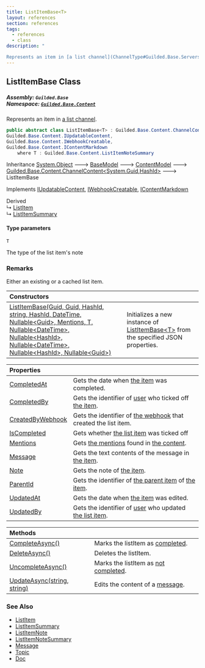 ```yaml
---
title: ListItemBase<T>
layout: references
section: references
tags:
  - references
  - class
description: "

Represents an item in [a list channel](ChannelType#Guilded.Base.Servers.ChannelType.List 'Guilded.Base.Servers.ChannelType.List')."
---
```


## ListItemBase<T> Class
##### **Assembly:** `Guilded.Base`<br/>**Namespace:** [`Guilded.Base.Content`](Guilded.Base.Content 'Guilded.Base.Content')

Represents an item in [a list channel](ChannelType#Guilded.Base.Servers.ChannelType.List 'Guilded.Base.Servers.ChannelType.List').

```csharp
public abstract class ListItemBase<T> : Guilded.Base.Content.ChannelContent<Guid, Guilded.Base.HashId>,
Guilded.Base.Content.IUpdatableContent,
Guilded.Base.Content.IWebhookCreatable,
Guilded.Base.Content.IContentMarkdown
    where T : Guilded.Base.Content.ListItemNoteSummary
```

Inheritance [System.Object](https://docs.microsoft.com/en-us/dotnet/api/System.Object 'System.Object') &#129106; [BaseModel](BaseModel 'Guilded.Base.BaseModel') &#129106; [ContentModel](ContentModel 'Guilded.Base.ContentModel') &#129106; [Guilded.Base.Content.ChannelContent&lt;](ChannelContent_TId,TServer_ 'Guilded.Base.Content.ChannelContent<TId,TServer>')[System.Guid](https://docs.microsoft.com/en-us/dotnet/api/System.Guid 'System.Guid')[,](ChannelContent_TId,TServer_ 'Guilded.Base.Content.ChannelContent<TId,TServer>')[HashId](HashId 'Guilded.Base.HashId')[&gt;](ChannelContent_TId,TServer_ 'Guilded.Base.Content.ChannelContent<TId,TServer>') &#129106; ListItemBase<T>

Implements [IUpdatableContent](IUpdatableContent 'Guilded.Base.Content.IUpdatableContent'), [IWebhookCreatable](IWebhookCreatable 'Guilded.Base.Content.IWebhookCreatable'), [IContentMarkdown](IContentMarkdown 'Guilded.Base.Content.IContentMarkdown')

Derived  
&#8627; [ListItem](ListItem 'Guilded.Base.Content.ListItem')  
&#8627; [ListItemSummary](ListItemSummary 'Guilded.Base.Content.ListItemSummary')
#### Type parameters

<a name='Guilded.Base.Content.ListItemBase_T_.T'></a>

`T`

The type of the list item's note

### Remarks
  
Either an existing or a cached list item.

| Constructors | |
| :--- | :--- |
| [ListItemBase(Guid, Guid, HashId, string, HashId, DateTime, Nullable&lt;Guid&gt;, Mentions, T, Nullable&lt;DateTime&gt;, Nullable&lt;HashId&gt;, Nullable&lt;DateTime&gt;, Nullable&lt;HashId&gt;, Nullable&lt;Guid&gt;)](ListItemBase_T_.ListItemBase(Guid,Guid,HashId,string,HashId,DateTime,Nullable_Guid_,Mentions,T,Nullable_DateTime_,Nullable_HashId_,Nullable_DateTime_,Nullable_HashId_,Nullable_Guid_) 'Guilded.Base.Content.ListItemBase<T>.ListItemBase(Guid, Guid, Guilded.Base.HashId, string, Guilded.Base.HashId, System.DateTime, System.Nullable<Guid>, Guilded.Base.Content.Mentions, T, System.Nullable<System.DateTime>, System.Nullable<Guilded.Base.HashId>, System.Nullable<System.DateTime>, System.Nullable<Guilded.Base.HashId>, System.Nullable<Guid>)') | Initializes a new instance of [ListItemBase&lt;T&gt;](ListItemBase_T_ 'Guilded.Base.Content.ListItemBase<T>') from the specified JSON properties. |

| Properties | |
| :--- | :--- |
| [CompletedAt](ListItemBase_T_.CompletedAt 'Guilded.Base.Content.ListItemBase<T>.CompletedAt') | Gets the date when [the item](ListItem 'Guilded.Base.Content.ListItem') was completed. |
| [CompletedBy](ListItemBase_T_.CompletedBy 'Guilded.Base.Content.ListItemBase<T>.CompletedBy') | Gets the identifier of [user](User 'Guilded.Base.Users.User') who ticked off [the item](ListItem 'Guilded.Base.Content.ListItem'). |
| [CreatedByWebhook](ListItemBase_T_.CreatedByWebhook 'Guilded.Base.Content.ListItemBase<T>.CreatedByWebhook') | Gets the identifier of [the webhook](Webhook 'Guilded.Base.Servers.Webhook') that created the list item. |
| [IsCompleted](ListItemBase_T_.IsCompleted 'Guilded.Base.Content.ListItemBase<T>.IsCompleted') | Gets whether [the list item](ListItem 'Guilded.Base.Content.ListItem') was ticked off |
| [Mentions](ListItemBase_T_.Mentions 'Guilded.Base.Content.ListItemBase<T>.Mentions') | Gets [the mentions](ListItemBase_T_.Mentions 'Guilded.Base.Content.ListItemBase<T>.Mentions') found in [the content](ListItemBase_T_.Message 'Guilded.Base.Content.ListItemBase<T>.Message'). |
| [Message](ListItemBase_T_.Message 'Guilded.Base.Content.ListItemBase<T>.Message') | Gets the text contents of the message in [the item](ListItem 'Guilded.Base.Content.ListItem'). |
| [Note](ListItemBase_T_.Note 'Guilded.Base.Content.ListItemBase<T>.Note') | Gets the note of [the item](ListItem 'Guilded.Base.Content.ListItem'). |
| [ParentId](ListItemBase_T_.ParentId 'Guilded.Base.Content.ListItemBase<T>.ParentId') | Gets the identifier of [the parent item](ListItem 'Guilded.Base.Content.ListItem') of [the item](ListItem 'Guilded.Base.Content.ListItem'). |
| [UpdatedAt](ListItemBase_T_.UpdatedAt 'Guilded.Base.Content.ListItemBase<T>.UpdatedAt') | Gets the date when [the item](ListItem 'Guilded.Base.Content.ListItem') was edited. |
| [UpdatedBy](ListItemBase_T_.UpdatedBy 'Guilded.Base.Content.ListItemBase<T>.UpdatedBy') | Gets the identifier of [user](User 'Guilded.Base.Users.User') who updated [the list item](ListItem 'Guilded.Base.Content.ListItem'). |

| Methods | |
| :--- | :--- |
| [CompleteAsync()](ListItemBase_T_.CompleteAsync() 'Guilded.Base.Content.ListItemBase<T>.CompleteAsync()') | Marks the listItem as [completed](ListItemBase_T_.IsCompleted 'Guilded.Base.Content.ListItemBase<T>.IsCompleted'). |
| [DeleteAsync()](ListItemBase_T_.DeleteAsync() 'Guilded.Base.Content.ListItemBase<T>.DeleteAsync()') | Deletes the listItem. |
| [UncompleteAsync()](ListItemBase_T_.UncompleteAsync() 'Guilded.Base.Content.ListItemBase<T>.UncompleteAsync()') | Marks the listItem as [not completed](ListItemBase_T_.IsCompleted 'Guilded.Base.Content.ListItemBase<T>.IsCompleted'). |
| [UpdateAsync(string, string)](ListItemBase_T_.UpdateAsync(string,string) 'Guilded.Base.Content.ListItemBase<T>.UpdateAsync(string, string)') | Edits the content of a [message](ListItemBase_T_.UpdateAsync(string,string)#Guilded.Base.Content.ListItemBase_T_.UpdateAsync(string,string).message 'Guilded.Base.Content.ListItemBase<T>.UpdateAsync(string, string).message'). |

### See Also
- [ListItem](ListItem 'Guilded.Base.Content.ListItem')
- [ListItemSummary](ListItemSummary 'Guilded.Base.Content.ListItemSummary')
- [ListItemNote](ListItemNote 'Guilded.Base.Content.ListItemNote')
- [ListItemNoteSummary](ListItemNoteSummary 'Guilded.Base.Content.ListItemNoteSummary')
- [Message](Message 'Guilded.Base.Content.Message')
- [Topic](Topic 'Guilded.Base.Content.Topic')
- [Doc](Doc 'Guilded.Base.Content.Doc')